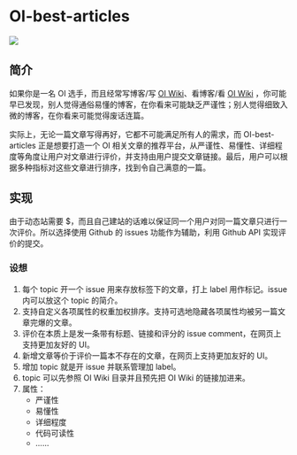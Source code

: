 # OI-best-articles

![](https://img.shields.io/badge/status-%F0%9F%95%8A-orange)

## 简介

如果你是一名 OI 选手，而且经常写博客/写 [OI Wiki](https://github.com/OI-Wiki/OI-Wiki)、看博客/看 [OI Wiki](https://oi-wiki.org) ，你可能早已发现，别人觉得通俗易懂的博客，在你看来可能缺乏严谨性；别人觉得细致入微的博客，在你看来可能觉得废话连篇。

实际上，无论一篇文章写得再好，它都不可能满足所有人的需求，而 OI-best-articles 正是想要打造一个 OI 相关文章的推荐平台，从严谨性、易懂性、详细程度等角度让用户对文章进行评价，并支持由用户提交文章链接。最后，用户可以根据多种指标对这些文章进行排序，找到令自己满意的一篇。

## 实现

由于动态站需要 $，而且自己建站的话难以保证同一个用户对同一篇文章只进行一次评价。所以选择使用 Github 的 issues 功能作为辅助，利用 Github API 实现评价的提交。

### 设想

1. 每个 topic 开一个 issue 用来存放标签下的文章，打上 label 用作标记。issue 内可以放这个 topic 的简介。
2. 支持自定义各项属性的权重加权排序。支持可选地隐藏各项属性均被另一篇文章完爆的文章。
3. 评价在本质上是发一条带有标题、链接和评分的 issue comment，在网页上支持更加友好的 UI。
4. 新增文章等价于评价一篇本不存在的文章，在网页上支持更加友好的 UI。
5. 增加 topic 就是开 issue 并联系管理加 label。
6. topic 可以先参照 OI Wiki 目录并且预先把 OI Wiki 的链接加进来。
7. 属性：
   - 严谨性
   - 易懂性
   - 详细程度
   - 代码可读性
   - ……
